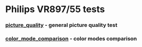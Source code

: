 # Philips VR897/55 tests

###  [picture_quality](picture_quality%2FREADME.md) - general picture quality test

### [color_mode_comparison](color_modes_comparison%2FREADME.md) - color modes comparison